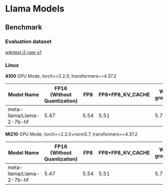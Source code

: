 # Llama Models

## Benchmark

### Evaluation dataset

[wikitext-2-raw-v1](https://huggingface.co/datasets/wikitext)

### Linux

**A100** GPU Mode, torch==2.2.0, transformers==4.37.2

| Model Name                | FP16  (Without Quantization)   | FP8 | FP8+FP8_KV_CACHE | W_UIN4(Per group)+A_BF16 | W_UIN4(Per group)+A_FP16+AWQ | W_UIN4(Per group)+A_FP16+GPTQ | W_UIN4(Per group)+A_FP16+SmoothQuant | W_INT8+A_INT8 |
| ------------------------- | ------- |--- | ---------------- | ------------------------ | ---------------------------- | ----------------------------- | ------------------------------------ | ------------- |
|meta-llama/Llama-2-7b-hf|5.47|5.54|5.51|5.72|5.61|5.58|5.68|19.09

**MI210** GPU Mode, torch==2.2.0+rocm5.7, transformers==4.37.2

| Model Name                | FP16 (Without Quantization)    | FP8 | FP8+FP8_KV_CACHE | W_UIN4(Per group)+A_BF16 | W_UIN4(Per group)+A_FP16+AWQ | W_UIN4(Per group)+A_FP16+GPTQ | W_UIN4(Per group)+A_FP16+SmoothQuant | W_INT8+A_INT8 |
| ------------------------- | ------- | --- | ---------------- | ------------------------ | ---------------------------- | ----------------------------- | ------------------------------------ | ------------- |
meta-llama/Llama-2-7b-hf |5.47| 5.54|5.51|5.72|5.61|5.58|5.96|18.52

<!--
## License
Copyright (C) 2023, Advanced Micro Devices, Inc. All rights reserved. SPDX-License-Identifier: MIT
-->
